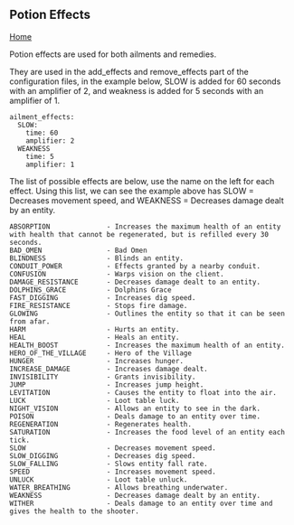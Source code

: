 ## Potion Effects

[Home](https://torpkev.github.io/epidemic_docs)

Potion effects are used for both ailments and remedies.

They are used in the add_effects and remove_effects part of the configuration files, in the example below, SLOW is added for 60 seconds with an amplifier of 2, and weakness is added for 5 seconds with an amplifier of 1.


    ailment_effects:
      SLOW:
        time: 60
        amplifier: 2
      WEAKNESS
        time: 5
        amplifier: 1

The list of possible effects are below, use the name on the left for each effect.  Using this list, we can see the example above has SLOW = Decreases movement speed, and WEAKNESS = Decreases damage dealt by an entity.

    ABSORPTION 				- Increases the maximum health of an entity with health that cannot be regenerated, but is refilled every 30 seconds.
    BAD_OMEN 				- Bad Omen
    BLINDNESS 				- Blinds an entity.
    CONDUIT_POWER 			- Effects granted by a nearby conduit.
    CONFUSION 				- Warps vision on the client.
    DAMAGE_RESISTANCE 		- Decreases damage dealt to an entity.
    DOLPHINS_GRACE 			- Dolphins Grace
    FAST_DIGGING			- Increases dig speed.
    FIRE_RESISTANCE 		- Stops fire damage.
    GLOWING 				- Outlines the entity so that it can be seen from afar.
    HARM 					- Hurts an entity.
    HEAL					- Heals an entity.
    HEALTH_BOOST 			- Increases the maximum health of an entity.
    HERO_OF_THE_VILLAGE 	- Hero of the Village
    HUNGER 					- Increases hunger.
    INCREASE_DAMAGE 		- Increases damage dealt.
    INVISIBILITY 			- Grants invisibility.
    JUMP 					- Increases jump height.
    LEVITATION 				- Causes the entity to float into the air.
    LUCK 					- Loot table luck.
    NIGHT_VISION 			- Allows an entity to see in the dark.
    POISON 					- Deals damage to an entity over time.
    REGENERATION 			- Regenerates health.
    SATURATION 				- Increases the food level of an entity each tick.
    SLOW 					- Decreases movement speed.
    SLOW_DIGGING 			- Decreases dig speed.
    SLOW_FALLING 			- Slows entity fall rate.
    SPEED 					- Increases movement speed.
    UNLUCK 					- Loot table unluck.
    WATER_BREATHING 		- Allows breathing underwater.
    WEAKNESS 				- Decreases damage dealt by an entity.
    WITHER 					- Deals damage to an entity over time and gives the health to the shooter.
